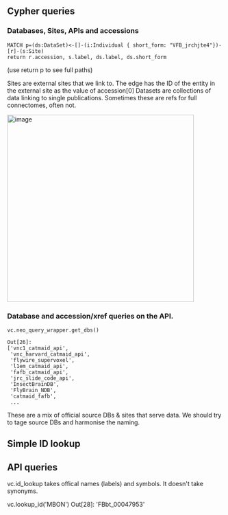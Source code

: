 ## Cypher queries

### Databases, Sites, APIs and accessions


```cypher
MATCH p=(ds:DataSet)<-[]-(i:Individual { short_form: "VFB_jrchjte4"})-[r]-(s:Site) 
return r.accession, s.label, ds.label, ds.short_form
```

(use return p to see full paths)

Sites are external sites that we link to.  The edge has the ID of the entity in the external site as the value of accession[0]
Datasets are collections of data linking to single publications. Sometimes these are refs for full connectomes, often not.

<img width="436" alt="image" src="https://github.com/user-attachments/assets/21838814-b1f3-4b48-a655-1d7ddd272148">


### Database and accession/xref queries on the API.

```
vc.neo_query_wrapper.get_dbs()

Out[26]: 
['vnc1_catmaid_api',
 'vnc_harvard_catmaid_api',
 'flywire_supervoxel',
 'l1em_catmaid_api',
 'fafb_catmaid_api',
 'jrc_slide_code_api',
 'InsectBrainDB',
 'FlyBrain_NDB',
 'catmaid_fafb',
 ...
```

These are a mix of official source DBs & sites that serve data.  We should try to tage source DBs and harmonise the naming.


## Simple ID lookup

## API queries

vc.id_lookup takes offical names (labels) and symbols.  It doesn't take synonyms.

vc.lookup_id('MBON')
Out[28]: 'FBbt_00047953'






